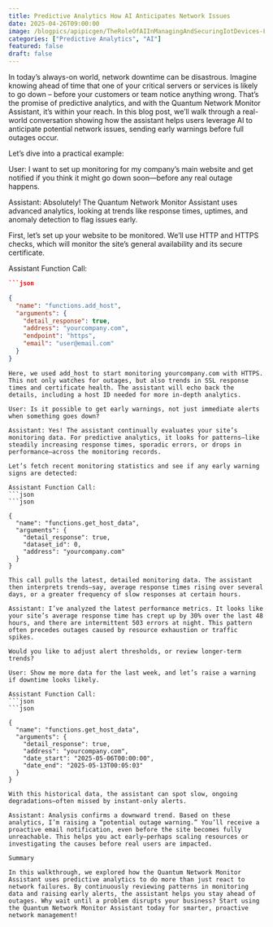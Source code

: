 ```yaml
---
title: Predictive Analytics How AI Anticipates Network Issues
date: 2025-04-26T09:00:00
image: /blogpics/apipicgen/TheRoleOfAIInManagingAndSecuringIotDevices-FSRU7KPGOF.jpg
categories: ["Predictive Analytics", "AI"]
featured: false
draft: false
---
```

In today’s always-on world, network downtime can be disastrous. Imagine knowing ahead of time that one of your critical servers or services is likely to go down – before your customers or team notice anything wrong. That’s the promise of predictive analytics, and with the Quantum Network Monitor Assistant, it’s within your reach. In this blog post, we’ll walk through a real-world conversation showing how the assistant helps users leverage AI to anticipate potential network issues, sending early warnings before full outages occur.

Let’s dive into a practical example:

User: I want to set up monitoring for my company’s main website and get notified if you think it might go down soon—before any real outage happens.

Assistant: Absolutely! The Quantum Network Monitor Assistant uses advanced analytics, looking at trends like response times, uptimes, and anomaly detection to flag issues early.

First, let’s set up your website to be monitored. We’ll use HTTP and HTTPS checks, which will monitor the site’s general availability and its secure certificate.

Assistant Function Call:
```json
```json

{
  "name": "functions.add_host",
  "arguments": {
    "detail_response": true,
    "address": "yourcompany.com",
    "endpoint": "https",
    "email": "user@email.com"
  }
}
```
```
Here, we used add_host to start monitoring yourcompany.com with HTTPS. This not only watches for outages, but also trends in SSL response times and certificate health. The assistant will echo back the details, including a host ID needed for more in-depth analytics.

User: Is it possible to get early warnings, not just immediate alerts when something goes down?

Assistant: Yes! The assistant continually evaluates your site’s monitoring data. For predictive analytics, it looks for patterns—like steadily increasing response times, sporadic errors, or drops in performance—across the monitoring records.

Let’s fetch recent monitoring statistics and see if any early warning signs are detected:

Assistant Function Call:
```json
```json

{
  "name": "functions.get_host_data",
  "arguments": {
    "detail_response": true,
    "dataset_id": 0,
    "address": "yourcompany.com"
  }
}
```
```
This call pulls the latest, detailed monitoring data. The assistant then interprets trends—say, average response times rising over several days, or a greater frequency of slow responses at certain hours.

Assistant: I’ve analyzed the latest performance metrics. It looks like your site’s average response time has crept up by 30% over the last 48 hours, and there are intermittent 503 errors at night. This pattern often precedes outages caused by resource exhaustion or traffic spikes.

Would you like to adjust alert thresholds, or review longer-term trends?

User: Show me more data for the last week, and let’s raise a warning if downtime looks likely.

Assistant Function Call:
```json
```json

{
  "name": "functions.get_host_data",
  "arguments": {
    "detail_response": true,
    "address": "yourcompany.com",
    "date_start": "2025-05-06T00:00:00",
    "date_end": "2025-05-13T00:05:03"
  }
}
```
```
With this historical data, the assistant can spot slow, ongoing degradations—often missed by instant-only alerts.

Assistant: Analysis confirms a downward trend. Based on these analytics, I’m raising a “potential outage warning.” You’ll receive a proactive email notification, even before the site becomes fully unreachable. This helps you act early—perhaps scaling resources or investigating the causes before real users are impacted.

Summary

In this walkthrough, we explored how the Quantum Network Monitor Assistant uses predictive analytics to do more than just react to network failures. By continuously reviewing patterns in monitoring data and raising early alerts, the assistant helps you stay ahead of outages. Why wait until a problem disrupts your business? Start using the Quantum Network Monitor Assistant today for smarter, proactive network management!